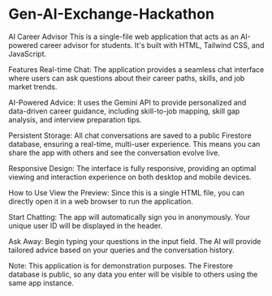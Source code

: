 # Gen-AI-Exchange-Hackathon


AI Career Advisor
This is a single-file web application that acts as an AI-powered career advisor for students. It's built with HTML, Tailwind CSS, and JavaScript.

Features
Real-time Chat: The application provides a seamless chat interface where users can ask questions about their career paths, skills, and job market trends.

AI-Powered Advice: It uses the Gemini API to provide personalized and data-driven career guidance, including skill-to-job mapping, skill gap analysis, and interview preparation tips.

Persistent Storage: All chat conversations are saved to a public Firestore database, ensuring a real-time, multi-user experience. This means you can share the app with others and see the conversation evolve live.

Responsive Design: The interface is fully responsive, providing an optimal viewing and interaction experience on both desktop and mobile devices.

How to Use
View the Preview: Since this is a single HTML file, you can directly open it in a web browser to run the application.

Start Chatting: The app will automatically sign you in anonymously. Your unique user ID will be displayed in the header.

Ask Away: Begin typing your questions in the input field. The AI will provide tailored advice based on your queries and the conversation history.

Note: This application is for demonstration purposes. The Firestore database is public, so any data you enter will be visible to others using the same app instance.
